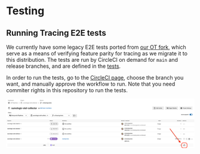 # Testing

## Running Tracing E2E tests

We currently have some legacy E2E tests ported from [our OT fork][ot_fork],
which serve as a means of verifying feature parity for tracing as we migrate it
to this distribution. The tests are run by CircleCI on demand for `main` and
release branches, and are defined in the [tests][tracing_tests].

In order to run the tests, go to the [CircleCI page][circleci], choose the branch
you want, and manually approve the workflow to run. Note that you need commiter
rights in this repository to run the tests.

![Approving the workflow in CircleCI][circleci_approve]

[circleci]: https://app.circleci.com/pipelines/github/SumoLogic/sumologic-otel-collector
[circleci_approve]: ../images/circleci_approve_workflow.png
[ot_fork]: https://github.com/SumoLogic/opentelemetry-collector-contrib
[tracing_tests]: ../.circleci/config.yml
